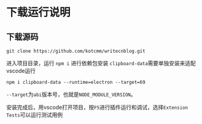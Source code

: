 # 下载运行说明

## 下载源码

    git clone https://github.com/kotcmm/writecnblog.git

进入项目目录，运行 `npm i` 进行依赖包安装
`clipboard-data`需要单独安装来适配vscode运行

    npm i clipboard-data --runtime=electron --target=69 

`--target`为`abi`版本号，也就是`NODE_MODULE_VERSION`。

安装完成后，用vscode打开项目，按`F5`进行插件运行和调试，选择`Extension Tests`可以运行测试用例